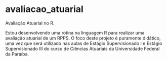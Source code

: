 # avaliacao_atuarial
Avaliação Atuarial no R.  

Estou desenvolvendo uma rotina na linguagem R para realizar uma avaliação atuarial de um RPPS. O foco deste projeto é puramente didático, uma vez que será utilizado nas aulas de Estágio Supervisionado I e Estágio Supervisionado III do curso de Ciências Atuariais da Universidade Federal da Paraíba. 


